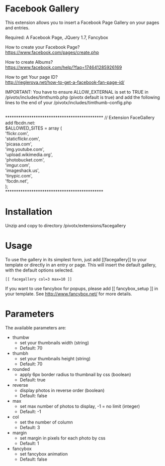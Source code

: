 Facebook Gallery
======================

This extension allows you to insert a Facebook Page Gallery on your pages and
entries. 

Required: A Facebook Page, JQuery 1.7, Fancybox

How to create your Facebook Page? <br />
<https://www.facebook.com/pages/create.php> <br />

How to create Albums? <br />
<https://www.facebook.com/help/?faq=174641285926169> <br />

How to get Your page ID? <br />
<http://rieglerova.net/how-to-get-a-facebook-fan-page-id/> <br />

IMPORTANT: You have to ensure ALLOW_EXTERNAL is set to TRUE in /pivotx/includes/timthumb.php (pivotx default is true) and
           add the following lines to the end of your /pivotx/includes/timthumb-config.php

 <br />
*********************************************
// Extension FaceGallery add fbcdn.net: <br />
$ALLOWED_SITES = array ( <br />
       'flickr.com', <br />
       'staticflickr.com', <br />
       'picasa.com', <br />
       'img.youtube.com', <br />
       'upload.wikimedia.org', <br />
       'photobucket.com', <br />
       'imgur.com', <br />
       'imageshack.us', <br />
       'tinypic.com', <br />
       'fbcdn.net', <br />
       ); <br />
*********************************************

Installation
======================
Unzip and copy to directory /pivotx/extensions/facegallery

Usage
======================
To use the gallery in its simplest form, just add [[facegallery]] to your template or directly in an entry or page.
This will insert the default gallery, with the default options selected.

    [[ facegallery col=3 max=10 ]]


If you want to use fancybox for popups, please add [[ fancybox_setup ]] in your template.
See <http://www.fancybox.net/> for more details.

Parameters
======================
The available parameters are:

- thumbw
  - set your thumbnails width (string)                      
  - Default: 70
- thumbh  
  - set your thumbnails height (string)
  - Default: 70
- rounded
   - apply 6px border radius to thumbnail by css (boolean)
   - Default: true
- reverse
   - display photos in reverse order (boolean)
   - Default: false
- max
   - set max number of photos to display, -1 = no limit (integer)
   - Default: -1
- col
   - set the number of column
   - Default: 3
- margin
   - set margin in pixels for each photo by css
   - Default: 1
- fancybox
   - set fancybox animation
   - Default: false
